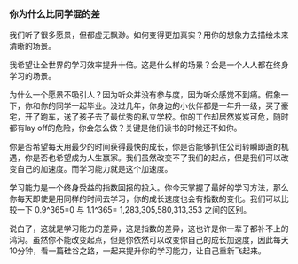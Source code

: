 ### 你为什么比同学混的差


我们听了很多愿景，但都虚无飘渺。如何变得更加真实？用你的想象力去描绘未来清晰的场景。

我希望让全世界的学习效率提升十倍。这是什么样的场景？会是一个人人都在终身学习的场景。

为什么一个愿景不吸引人？因为听众并没有参与度，因为听众感觉不到痛。假象一下，你和你的同学一起毕业。没过几年，你身边的小伙伴都是一年升一级，买了豪宅，开了跑车，送了孩子去了最优秀的私立学校。你的工作却居然岌岌可危，随时都有lay off的危险，你会怎么做？关键是他们读书的时候还不如你。

你是否希望每天用最少的时间获得最快的成长，你是否能够抓住公司转瞬即逝的机遇，你是否也希望成为人生赢家。我们虽然改变不了我们的起点，但是我们可以改变自己的加速度。而学习能力就是这个加速度。

学习能力是一个终身受益的指数回报的投入。你今天掌握了最好的学习方法，那么你每天即使是用同样的时间去学习，你的成长速度也会有指数的变化。我们可以比较一下 0.9^365=0 与 1.1^365= 1,283,305,580,313,353 之间的区别。

说白了，这就是学习能力的差异，这是指数的差异，这也许是你一辈子都补不上的鸿沟。虽然你不能改变起点，但是你依然可以改变你自己的成长加速度，因此每天10分钟，看一篇硅谷之路，一起来提升你的学习能力，让自己重新飞起来。
